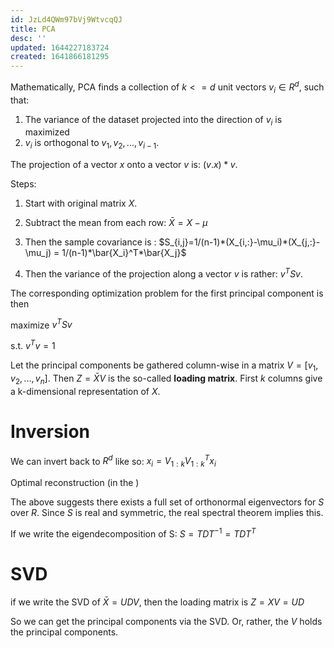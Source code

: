 ```yaml
---
id: JzLd4QWm97bVj9WtvcqQJ
title: PCA
desc: ''
updated: 1644227183724
created: 1641866181295
---
```



Mathematically, PCA finds a collection of $k<=d$ unit vectors $v_i\in R^{d}$, such that:
1. The variance of the dataset projected into the direction of $v_i$ is maximized
2. $v_i$ is orthogonal to $v_1,v_2,...,v_{i-1}$.




The projection of a vector $x$ onto a vector $v$ is:
$(v.x)*v$. 

Steps:
1. Start with original matrix $X$.
2. Subtract the mean from each row: $\bar{X} = X-\mu$
3. Then the sample covariance is :
 $S_{i,j}=1/(n-1)*(X_{i,:}-\mu_i)*(X_{j,:}-\mu_j) = 1/(n-1)*\bar{X_i}^T*\bar{X_j}$

 4. Then the variance of the projection along a vector $v$ is rather: $v^TSv$.



The corresponding optimization problem for the first principal component is then


maximize $v^TSv$

s.t. $v^Tv=1$



Let the principal components be gathered column-wise in a matrix $V = [v_1,v_2,...,v_n]$.
Then $Z=\bar{X}V$ is the so-called __loading matrix__. First $k$ columns give a k-dimensional representation of $X$.



# Inversion

We can invert back to $R^d$ like so:
$x_i = V_{1:k}V_{1:k}^Tx_i$

Optimal reconstruction (in the )




The above suggests there exists a full set of orthonormal eigenvectors for $S$ over $R$. Since $S$ is real and symmetric, the real spectral theorem implies this.

If we write the eigendecomposition of S:
$S = TDT^{-1}= TDT^T$

# SVD

if we write the SVD of $\bar{X} = UDV$, then 
the loading matrix is $Z = XV = UD$

So we can get the principal components via the SVD. Or, rather, the $V$ holds the principal components.






 
  



